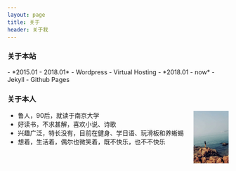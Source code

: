```yaml
---
layout: page 
title: 关于
header: 关于我
---
```

<h3>关于本站</h3>
- *2015.01 - 2018.01*
    - Wordpress
    - Virtual Hosting
- *2018.01 - now*
    - Jekyll
    - Github Pages

<h3>关于本人</h3>
<img style='float:right;' src='/images/juby.jpg' width='80px' height='120px' title='Juby' alt="Here is Juby's photo" />

- 鲁人，90后，就读于南京大学
- 好读书，不求甚解，喜欢小说、诗歌
- 兴趣广泛，特长没有，目前在健身、学日语、玩滑板和养蜥蜴
- 想着，生活着，偶尔也微笑着，既不快乐，也不不快乐